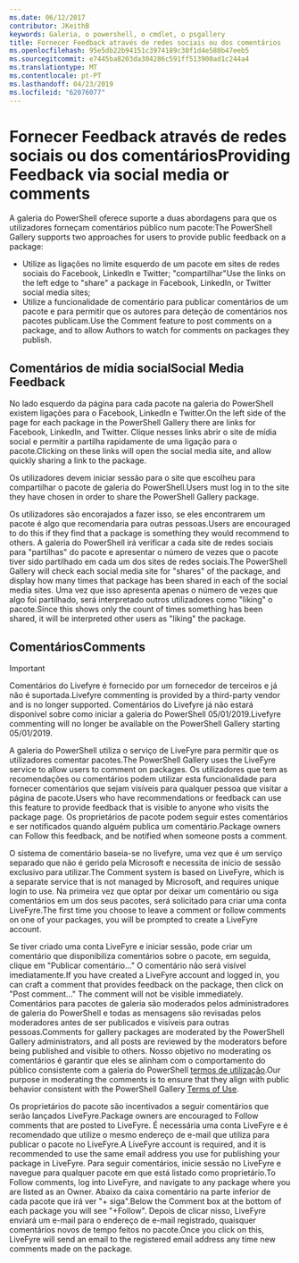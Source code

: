 ```yaml
---
ms.date: 06/12/2017
contributor: JKeithB
keywords: Galeria, o powershell, o cmdlet, o psgallery
title: Fornecer Feedback através de redes sociais ou dos comentários
ms.openlocfilehash: 95e5db22b94151c3974189c30f1d4e580b47eeb5
ms.sourcegitcommit: e7445ba8203da304286c591ff513900ad1c244a4
ms.translationtype: MT
ms.contentlocale: pt-PT
ms.lasthandoff: 04/23/2019
ms.locfileid: "62076077"
---
```

# <a name="providing-feedback-via-social-media-or-comments"></a><span data-ttu-id="5c58b-103">Fornecer Feedback através de redes sociais ou dos comentários</span><span class="sxs-lookup"><span data-stu-id="5c58b-103">Providing Feedback via social media or comments</span></span>

<span data-ttu-id="5c58b-104">A galeria do PowerShell oferece suporte a duas abordagens para que os utilizadores forneçam comentários público num pacote:</span><span class="sxs-lookup"><span data-stu-id="5c58b-104">The PowerShell Gallery supports two approaches for users to provide public feedback on a package:</span></span>

- <span data-ttu-id="5c58b-105">Utilize as ligações no limite esquerdo de um pacote em sites de redes sociais do Facebook, LinkedIn e Twitter; "compartilhar"</span><span class="sxs-lookup"><span data-stu-id="5c58b-105">Use the links on the left edge to "share" a package in Facebook, LinkedIn, or Twitter social media sites;</span></span>
- <span data-ttu-id="5c58b-106">Utilize a funcionalidade de comentário para publicar comentários de um pacote e para permitir que os autores para deteção de comentários nos pacotes publicam.</span><span class="sxs-lookup"><span data-stu-id="5c58b-106">Use the Comment feature to post comments on a package, and to allow Authors to watch for comments on packages they publish.</span></span>

## <a name="social-media-feedback"></a><span data-ttu-id="5c58b-107">Comentários de mídia social</span><span class="sxs-lookup"><span data-stu-id="5c58b-107">Social Media Feedback</span></span>

<span data-ttu-id="5c58b-108">No lado esquerdo da página para cada pacote na galeria do PowerShell existem ligações para o Facebook, LinkedIn e Twitter.</span><span class="sxs-lookup"><span data-stu-id="5c58b-108">On the left side of the page for each package in the PowerShell Gallery there are links for Facebook, LinkedIn, and Twitter.</span></span>
<span data-ttu-id="5c58b-109">Clique nesses links abrir o site de mídia social e permitir a partilha rapidamente de uma ligação para o pacote.</span><span class="sxs-lookup"><span data-stu-id="5c58b-109">Clicking on these links will open the social media site, and allow quickly sharing a link to the package.</span></span>

<span data-ttu-id="5c58b-110">Os utilizadores devem iniciar sessão para o site que escolheu para compartilhar o pacote de galeria do PowerShell.</span><span class="sxs-lookup"><span data-stu-id="5c58b-110">Users must log in to the site they have chosen in order to share the PowerShell Gallery package.</span></span>

<span data-ttu-id="5c58b-111">Os utilizadores são encorajados a fazer isso, se eles encontrarem um pacote é algo que recomendaria para outras pessoas.</span><span class="sxs-lookup"><span data-stu-id="5c58b-111">Users are encouraged to do this if they find that a package is something they would recommend to others.</span></span>
<span data-ttu-id="5c58b-112">A galeria do PowerShell irá verificar a cada site de redes sociais para "partilhas" do pacote e apresentar o número de vezes que o pacote tiver sido partilhado em cada um dos sites de redes sociais.</span><span class="sxs-lookup"><span data-stu-id="5c58b-112">The PowerShell Gallery will check each social media site for "shares" of the package, and display how many times that package has been shared in each of the social media sites.</span></span>
<span data-ttu-id="5c58b-113">Uma vez que isso apresenta apenas o número de vezes que algo foi partilhado, será interpretado outros utilizadores como "liking" o pacote.</span><span class="sxs-lookup"><span data-stu-id="5c58b-113">Since this shows only the count of times something has been shared, it will be interpreted other users as "liking" the package.</span></span>

## <a name="comments"></a><span data-ttu-id="5c58b-114">Comentários</span><span class="sxs-lookup"><span data-stu-id="5c58b-114">Comments</span></span>

> [!IMPORTANT]
> <span data-ttu-id="5c58b-115">Comentários do Livefyre é fornecido por um fornecedor de terceiros e já não é suportada.</span><span class="sxs-lookup"><span data-stu-id="5c58b-115">Livefyre commenting is provided by a third-party vendor and is no longer supported.</span></span>
> <span data-ttu-id="5c58b-116">Comentários do Livefyre já não estará disponível sobre como iniciar a galeria do PowerShell 05/01/2019.</span><span class="sxs-lookup"><span data-stu-id="5c58b-116">Livefyre commenting will no longer be available on the PowerShell Gallery starting 05/01/2019.</span></span> 

<span data-ttu-id="5c58b-117">A galeria do PowerShell utiliza o serviço de LiveFyre para permitir que os utilizadores comentar pacotes.</span><span class="sxs-lookup"><span data-stu-id="5c58b-117">The PowerShell Gallery uses the LiveFyre service to allow users to comment on packages.</span></span>
<span data-ttu-id="5c58b-118">Os utilizadores que tem as recomendações ou comentários podem utilizar esta funcionalidade para fornecer comentários que sejam visíveis para qualquer pessoa que visitar a página de pacote.</span><span class="sxs-lookup"><span data-stu-id="5c58b-118">Users who have recommendations or feedback can use this feature to provide feedback that is visible to anyone who visits the package page.</span></span>
<span data-ttu-id="5c58b-119">Os proprietários de pacote podem seguir estes comentários e ser notificados quando alguém publica um comentário.</span><span class="sxs-lookup"><span data-stu-id="5c58b-119">Package owners can Follow this feedback, and be notified when someone posts a comment.</span></span>

<span data-ttu-id="5c58b-120">O sistema de comentário baseia-se no livefyre, uma vez que é um serviço separado que não é gerido pela Microsoft e necessita de início de sessão exclusivo para utilizar.</span><span class="sxs-lookup"><span data-stu-id="5c58b-120">The Comment system is based on LiveFyre, which is a separate service that is not managed by Microsoft, and requires unique login to use.</span></span>
<span data-ttu-id="5c58b-121">Na primeira vez que optar por deixar um comentário ou siga comentários em um dos seus pacotes, será solicitado para criar uma conta LiveFyre.</span><span class="sxs-lookup"><span data-stu-id="5c58b-121">The first time you choose to leave a comment or follow comments on one of your packages, you will be prompted to create a LiveFyre account.</span></span>

<span data-ttu-id="5c58b-122">Se tiver criado uma conta LiveFyre e iniciar sessão, pode criar um comentário que disponibiliza comentários sobre o pacote, em seguida, clique em "Publicar comentário..." O comentário não será visível imediatamente.</span><span class="sxs-lookup"><span data-stu-id="5c58b-122">If you have created a LiveFyre account and logged in, you can craft a comment that provides feedback on the package, then click on "Post comment..." The comment will not be visible immediately.</span></span>
<span data-ttu-id="5c58b-123">Comentários para pacotes de galeria são moderados pelos administradores de galeria do PowerShell e todas as mensagens são revisadas pelos moderadores antes de ser publicados e visíveis para outras pessoas.</span><span class="sxs-lookup"><span data-stu-id="5c58b-123">Comments for gallery packages are moderated by the PowerShell Gallery administrators, and all posts are reviewed by the moderators before being published and visible to others.</span></span>
<span data-ttu-id="5c58b-124">Nosso objetivo no moderating os comentários é garantir que eles se alinham com o comportamento do público consistente com a galeria do PowerShell [termos de utilização](https://www.powershellgallery.com/policies/Terms).</span><span class="sxs-lookup"><span data-stu-id="5c58b-124">Our purpose in moderating the comments is to ensure that they align with public behavior consistent with the PowerShell Gallery [Terms of Use](https://www.powershellgallery.com/policies/Terms).</span></span>

<span data-ttu-id="5c58b-125">Os proprietários do pacote são incentivados a seguir comentários que serão lançados LiveFyre.</span><span class="sxs-lookup"><span data-stu-id="5c58b-125">Package owners are encouraged to Follow comments that are posted to LiveFyre.</span></span>
<span data-ttu-id="5c58b-126">É necessária uma conta LiveFyre e é recomendado que utilize o mesmo endereço de e-mail que utiliza para publicar o pacote no LiveFyre.</span><span class="sxs-lookup"><span data-stu-id="5c58b-126">A LiveFyre account is required, and it is recommended to use the same email address you use for publishing your package in LiveFyre.</span></span>
<span data-ttu-id="5c58b-127">Para seguir comentários, inicie sessão no LiveFyre e navegue para qualquer pacote em que está listado como proprietário.</span><span class="sxs-lookup"><span data-stu-id="5c58b-127">To Follow comments, log into LiveFyre, and navigate to any package where you are listed as an Owner.</span></span>
<span data-ttu-id="5c58b-128">Abaixo da caixa comentário na parte inferior de cada pacote que irá ver "+ siga".</span><span class="sxs-lookup"><span data-stu-id="5c58b-128">Below the Comment box at the bottom of each package you will see "+Follow".</span></span>
<span data-ttu-id="5c58b-129">Depois de clicar nisso, LiveFyre enviará um e-mail para o endereço de e-mail registrado, quaisquer comentários novos de tempo feitos no pacote.</span><span class="sxs-lookup"><span data-stu-id="5c58b-129">Once you click on this, LiveFyre will send an email to the registered email address any time new comments made on the package.</span></span>
